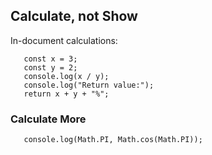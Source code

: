 ## Calculate, not Show

In-document calculations:

~~~~~~~~~~ run
   const x = 3;
   const y = 2; 
   console.log(x / y);
   console.log("Return value:");
   return x + y + "%";
~~~~~~~~~~

### Calculate More

``` run
   console.log(Math.PI, Math.cos(Math.PI));
```
